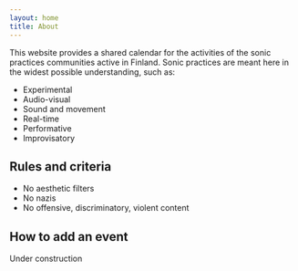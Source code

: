 ```yaml
---
layout: home
title: About
---
```

This website provides a shared calendar for the activities of the sonic practices communities active in Finland.
Sonic practices are meant here in the widest possible understanding, such as:
- Experimental
- Audio-visual
- Sound and movement
- Real-time
- Performative
- Improvisatory

## Rules and criteria 
- No aesthetic filters
- No nazis
- No offensive, discriminatory, violent content

## How to add an event
Under construction

<link rel="shortcut icon" type="image/x-icon" href="favicon.ico?">
